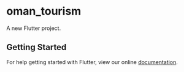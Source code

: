 # oman_tourism

A new Flutter project.

## Getting Started

For help getting started with Flutter, view our online
[documentation](https://flutter.io/).
